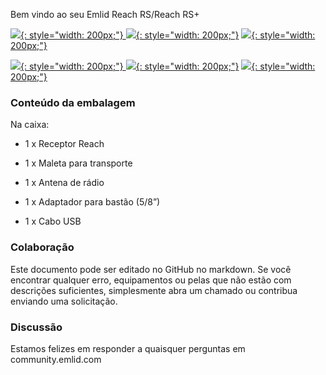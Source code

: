 Bem vindo ao seu Emlid Reach RS/Reach RS+

  [![](img/reachrs/Quickstart.png){: style="width: 200px;"} ](quickstart.md)
  [![](img/reachrs/Tutorials.png){: style="width: 200px;"}](tutorials.md)
  [![](img/reachrs/ReachView.png){: style="width: 200px;"}](common/reachview)

  [![](img/reachrs/Placement.png){: style="width: 200px;"} ](placement.md)
  [![](img/reachrs/Power-supply.png){: style="width: 200px;"}](power-supply.md)
  [![](img/reachrs/Specs.png){: style="width: 200px;"}](specs.md)

### Conteúdo da embalagem

Na caixa:

* 1 x Receptor Reach

* 1 x Maleta para transporte

* 1 x Antena de rádio

* 1 x Adaptador para bastão (5/8”)

* 1 x Cabo USB

### Colaboração

Este documento pode ser editado no GitHub no markdown. Se você encontrar qualquer erro, equipamentos ou pelas que não estão com descrições suficientes, simplesmente abra um chamado ou contribua enviando uma solicitação.

### Discussão

Estamos felizes em responder a quaisquer perguntas em community.emlid.com
